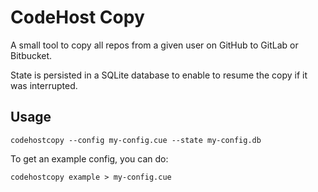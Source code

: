 # CodeHost Copy

A small tool to copy all repos from a given user on GitHub to GitLab or Bitbucket.

State is persisted in a SQLite database to enable to resume the copy if it was interrupted.

## Usage

```
codehostcopy --config my-config.cue --state my-config.db
```

To get an example config, you can do:

```
codehostcopy example > my-config.cue
```

